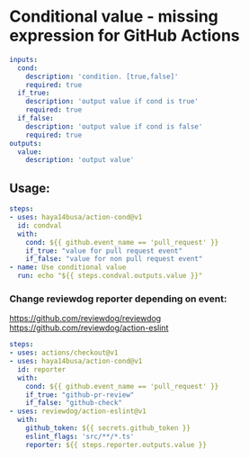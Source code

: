 # Conditional value - missing expression for GitHub Actions

```yaml
inputs:
  cond:
    description: 'condition. [true,false]'
    required: true
  if_true:
    description: 'output value if cond is true'
    required: true
  if_false:
    description: 'output value if cond is false'
    required: true
outputs:
  value:
    description: 'output value'
```


## Usage:

```yaml
steps:
- uses: haya14busa/action-cond@v1
  id: condval
  with:
    cond: ${{ github.event_name == 'pull_request' }}
    if_true: "value for pull request event"
    if_false: "value for non pull request event"
- name: Use conditional value
  run: echo "${{ steps.condval.outputs.value }}"
```

### Change reviewdog reporter depending on event:

https://github.com/reviewdog/reviewdog
https://github.com/reviewdog/action-eslint

```yaml
steps:
- uses: actions/checkout@v1
- uses: haya14busa/action-cond@v1
  id: reporter
  with:
    cond: ${{ github.event_name == 'pull_request' }}
    if_true: "github-pr-review"
    if_false: "github-check"
- uses: reviewdog/action-eslint@v1
  with:
    github_token: ${{ secrets.github_token }}
    eslint_flags: 'src/**/*.ts'
    reporter: ${{ steps.reporter.outputs.value }}
```
